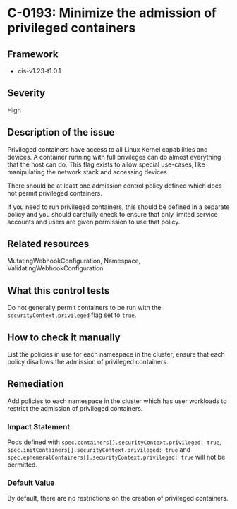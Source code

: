 # C-0193: Minimize the admission of privileged containers

## Framework
* cis-v1.23-t1.0.1
 
## Severity
High

## Description of the issue
Privileged containers have access to all Linux Kernel capabilities and devices. A container running with full privileges can do almost everything that the host can do. This flag exists to allow special use-cases, like manipulating the network stack and accessing devices.

 There should be at least one admission control policy defined which does not permit privileged containers.

 If you need to run privileged containers, this should be defined in a separate policy and you should carefully check to ensure that only limited service accounts and users are given permission to use that policy.
 
## Related resources
MutatingWebhookConfiguration, Namespace, ValidatingWebhookConfiguration
 
## What this control tests 
Do not generally permit containers to be run with the `securityContext.privileged` flag set to `true`.
 
## How to check it manually 
List the policies in use for each namespace in the cluster, ensure that each policy disallows the admission of privileged containers.
 
## Remediation
Add policies to each namespace in the cluster which has user workloads to restrict the admission of privileged containers.
 
### Impact Statement
Pods defined with `spec.containers[].securityContext.privileged: true`, `spec.initContainers[].securityContext.privileged: true` and `spec.ephemeralContainers[].securityContext.privileged: true` will not be permitted.
 
### Default Value
By default, there are no restrictions on the creation of privileged containers.
 
